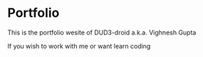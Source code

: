 # Portfolio

This is the portfolio wesite of DUD3-droid a.k.a. Vighnesh Gupta

If you wish to work with me or want learn coding 
